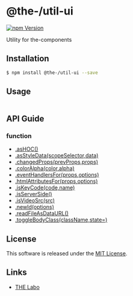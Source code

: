 @the-/util-ui
==========

<!---
This file is generated by the-tmpl. Do not update manually.
--->

<!-- Badge Start -->
<a name="badges"></a>

[![npm Version][bd_npm_shield_url]][bd_npm_url]

[bd_repo_url]: https://github.com/the-labo/the
[bd_travis_url]: http://travis-ci.org/the-labo/the
[bd_travis_shield_url]: http://img.shields.io/travis/the-labo/the.svg?style=flat
[bd_travis_com_url]: http://travis-ci.com/the-labo/the
[bd_travis_com_shield_url]: https://api.travis-ci.com/the-labo/the.svg?token=
[bd_license_url]: https://github.com/the-labo/the/blob/master/LICENSE
[bd_npm_url]: http://www.npmjs.org/package/@the-/util-ui
[bd_npm_shield_url]: http://img.shields.io/npm/v/@the-/util-ui.svg?style=flat
[bd_standard_url]: http://standardjs.com/
[bd_standard_shield_url]: https://img.shields.io/badge/code%20style-standard-brightgreen.svg

<!-- Badge End -->


<!-- Description Start -->
<a name="description"></a>

Utility for the-components

<!-- Description End -->


<!-- Overview Start -->
<a name="overview"></a>



<!-- Overview End -->


<!-- Sections Start -->
<a name="sections"></a>

<!-- Section from "doc/readme/01.Installation.md.hbs" Start -->

<a name="section-doc-readme-01-installation-md"></a>

Installation
-----

```bash
$ npm install @the-/util-ui --save
```


<!-- Section from "doc/readme/01.Installation.md.hbs" End -->

<!-- Section from "doc/readme/02.Usage.md.hbs" Start -->

<a name="section-doc-readme-02-usage-md"></a>

Usage
---------

```javascript

```


<!-- Section from "doc/readme/02.Usage.md.hbs" End -->


<!-- Sections Start -->

<a name="api"></a>

## API Guide

### function
- [.asHOC()](./doc/api/api.md#module_@the-/util-ui.asHOC)
- [.asStyleData(scopeSelector,data)](./doc/api/api.md#module_@the-/util-ui.asStyleData)
- [.changedProps(prevProps,props)](./doc/api/api.md#module_@the-/util-ui.changedProps)
- [.colorAlpha(color,alpha)](./doc/api/api.md#module_@the-/util-ui.colorAlpha)
- [.eventHandlersFor(props,options)](./doc/api/api.md#module_@the-/util-ui.eventHandlersFor)
- [.htmlAttributesFor(props,options)](./doc/api/api.md#module_@the-/util-ui.htmlAttributesFor)
- [.isKeyCode(code,name)](./doc/api/api.md#module_@the-/util-ui.isKeyCode)
- [.isServerSide()](./doc/api/api.md#module_@the-/util-ui.isServerSide)
- [.isVideoSrc(src)](./doc/api/api.md#module_@the-/util-ui.isVideoSrc)
- [.newId(options)](./doc/api/api.md#module_@the-/util-ui.newId)
- [.readFileAsDataURL()](./doc/api/api.md#module_@the-/util-ui.readFileAsDataURL)
- [.toggleBodyClass(className,state&#x3D;)](./doc/api/api.md#module_@the-/util-ui.toggleBodyClass)

<!-- LICENSE Start -->
<a name="license"></a>

License
-------
This software is released under the [MIT License](https://github.com/the-labo/the/blob/master/LICENSE).

<!-- LICENSE End -->


<!-- Links Start -->
<a name="links"></a>

Links
------

+ [THE Labo][the_labo_url]

[the_labo_url]: https://github.com/the-labo

<!-- Links End -->
